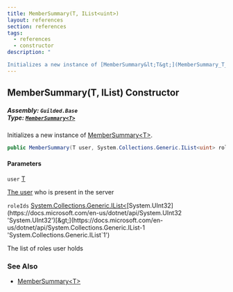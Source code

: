 ```yaml
---
title: MemberSummary(T, IList<uint>)
layout: references
section: references
tags:
  - references
  - constructor
description: "

Initializes a new instance of [MemberSummary&lt;T&gt;](MemberSummary_T_ 'Guilded.Base.Servers.MemberSummary<T>')."
---
```


## MemberSummary(T, IList<uint>) Constructor
##### **Assembly:** `Guilded.Base`<br/>**Type:** [`MemberSummary<T>`](MemberSummary_T_ 'Guilded.Base.Servers.MemberSummary<T>')

Initializes a new instance of [MemberSummary&lt;T&gt;](MemberSummary_T_ 'Guilded.Base.Servers.MemberSummary<T>').

```csharp
public MemberSummary(T user, System.Collections.Generic.IList<uint> roleIds);
```
#### Parameters

<a name='Guilded.Base.Servers.MemberSummary_T_.MemberSummary(T,System.Collections.Generic.IList_uint_).user'></a>

`user` [T](MemberSummary_T_#Guilded.Base.Servers.MemberSummary_T_.T 'Guilded.Base.Servers.MemberSummary<T>.T')

[The user](User 'Guilded.Base.Users.User') who is present in the server

<a name='Guilded.Base.Servers.MemberSummary_T_.MemberSummary(T,System.Collections.Generic.IList_uint_).roleIds'></a>

`roleIds` [System.Collections.Generic.IList&lt;](https://docs.microsoft.com/en-us/dotnet/api/System.Collections.Generic.IList-1 'System.Collections.Generic.IList`1')[System.UInt32](https://docs.microsoft.com/en-us/dotnet/api/System.UInt32 'System.UInt32')[&gt;](https://docs.microsoft.com/en-us/dotnet/api/System.Collections.Generic.IList-1 'System.Collections.Generic.IList`1')

The list of roles user holds

### See Also
- [MemberSummary&lt;T&gt;](MemberSummary_T_ 'Guilded.Base.Servers.MemberSummary<T>')